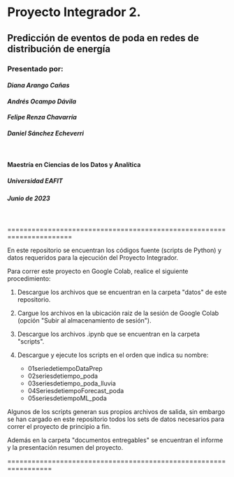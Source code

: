 # Proyecto Integrador 2. 
## Predicción de eventos de poda en redes de distribución de energía

### **Presentado por:**  
#### *Diana Arango Cañas*
#### *Andrés Ocampo Dávila*
#### *Felipe Renza Chavarría* 
#### *Daniel Sánchez Echeverri*

<br />

#### Maestría en Ciencias de los Datos y Analítica
##### Universidad EAFIT
##### Junio de 2023

<br />

======================================================================

En este repositorio se encuentran los códigos fuente (scripts de Python) y datos requeridos para la ejecución del Proyecto Integrador.


Para correr este proyecto en Google Colab, realice el siguiente procedimiento:

1. Descargue los archivos que se encuentran en la carpeta "datos" de este repositorio.
2. Cargue los archivos en la ubicación raiz de la sesión de Google Colab (opción "Subir al almacenamiento de sesión").
3. Descargue los archivos .ipynb que se encuentran en la carpeta "scripts".
4. Descargue y ejecute los scripts en el orden que indica su nombre:
   
   - 01seriedetiempoDataPrep
   - 02seriesdetiempo_poda
   - 03seriesdetiempo_poda_lluvia
   - 04SeriesdetiempoForecast_poda
   - 05seriesdetiempoML_poda

   
Algunos de los scripts generan sus propios archivos de salida, sin embargo se han cargado en este repositorio todos los sets de datos necesarios para correr el proyecto de principio a fin.

Además en la carpeta "documentos entregables" se encuentran el informe y la presentación resumen del proyecto.

=================================================================
